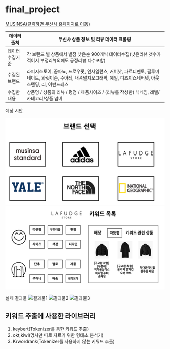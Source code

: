 # final_project

[MUSINSA(클릭하면 무신사 홈페이지로 이동)](https://www.musinsa.com/app/)

| 데이터 출처  |  무신사 상품 정보 및 리뷰 데이터 크롤링 |
| --- | --- |
| 데이터 수집기준 | 각 브랜드 별  상품에서  별점 낮은순  900개씩 데이터수집(낮은리뷰 갯수가 적어서 부정리뷰외에도 긍정리뷰 다수포함) |
| 수집된 브랜드 | 라퍼지스토어, 꼼파뇨, 드로우핏, 인사일런스, 커버낫, 파르티멘토, 필루미네이트, 와릿이즌, 수아레, 내셔널지오그래픽, 예일, 디즈이스네버댓, 아웃스탠딩, 리, 어반드레스 |
| 수집한 내용  | 상품명 / 상품의 리뷰 /  평점 /  제품사이즈 / (리뷰를 작성한) 닉네임, 레벨/ 카테고리/상품 넘버  |

예상 시안

![예상시안1](/예상시안1.png)
![예상시안2](/예상시안2.png)

실제 결과물
![결과물1](/결과물1.png)
![결과물2](/결과물2.png)
![결과물3](/결과물3.png)


## 키워드 추출에 사용한 라이브러리

1. keybert(Tokenizer를 통한 키워드 추출)
2. okt,kiwi(명사만 따로 자르기 위한 형태소 분석기)
3. Krwordrank(Tokenizer를 사용하지 않는 키워드 추출)
